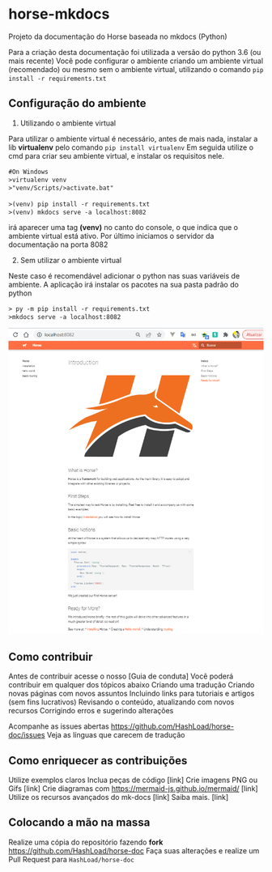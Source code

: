 # horse-mkdocs

Projeto da documentação do Horse baseada no mkdocs (Python)

Para a criação desta documentação foi utilizada a versão do python 3.6 (ou mais recente)
Você pode configurar o ambiente criando um ambiente virtual (recomendado) ou mesmo sem o ambiente virtual, utilizando o comando `pip install -r requirements.txt`

## Configuração do ambiente

1. Utilizando o ambiente virtual

Para utilizar o ambiente virtual é necessário, antes de mais nada, instalar a lib **virtualenv** pelo comando `pip install virtualenv`
Em seguida utilize o cmd para criar seu ambiente virtual, e instalar os requisitos nele.

```shell
#On Windows
>virtualenv venv
>"venv/Scripts/>activate.bat"

>(venv) pip install -r requirements.txt
>(venv) mkdocs serve -a localhost:8082
```

irá aparecer uma tag **(venv)** no canto do console, o que indica que o ambiente virtual está ativo.
Por último iniciamos o servidor da documentação na porta 8082

2. Sem utilizar o ambiente virtual

Neste caso é recomendável adicionar o python nas suas variáveis de ambiente.
A aplicação irá instalar os pacotes na sua pasta padrão do python

```shell
> py -m pip install -r requirements.txt
>mkdocs serve -a localhost:8082
```

![](Screen.PNG)

## Como contribuir

Antes de contribuir acesse o nosso [Guia de conduta]
Você poderá contribuir em qualquer dos tópicos abaixo
Criando uma tradução
Criando novas páginas com novos assuntos
Incluindo links para tutoriais e artigos (sem fins lucrativos)
Revisando o conteúdo, atualizando com novos recursos
Corrigindo erros e sugerindo alterações

Acompanhe as issues abertas https://github.com/HashLoad/horse-doc/issues
Veja as línguas que carecem de tradução

## Como enriquecer as contribuições

Utilize exemplos claros
Inclua peças de código [link]
Crie imagens PNG ou Gifs [link]
Crie diagramas com https://mermaid-js.github.io/mermaid/ [link]
Utilize os recursos avançados do mk-docs [link]
Saiba mais. [link]

## Colocando a mão na massa

Realize uma cópia do repositório fazendo **fork** https://github.com/HashLoad/horse-doc
Faça suas alterações e realize um Pull Request para `HashLoad/horse-doc`
